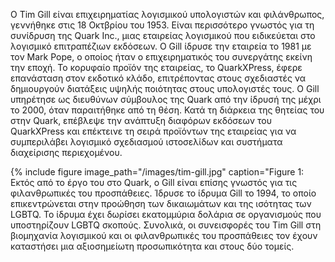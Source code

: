 Ο Tim Gill είναι επιχειρηματίας λογισμικού υπολογιστών και φιλάνθρωπος, γεννήθηκε στις 18 Οκτβρίου του 1953. Είναι περισσότερο γνωστός για τη συνίδρυση της Quark Inc., μιας εταιρείας λογισμικού που ειδικεύεται στο λογισμικό επιτραπέζιων εκδόσεων. Ο Gill ίδρυσε την εταιρεία το 1981 με τον Mark Pope, ο οποίος ήταν ο επιχειρηματικός του συνεργάτης εκείνη την εποχή. Το κορυφαίο προϊόν της εταιρείας, το QuarkXPress, έφερε επανάσταση στον εκδοτικό κλάδο, επιτρέποντας στους σχεδιαστές να δημιουργούν διατάξεις υψηλής ποιότητας στους υπολογιστές τους. Ο Gill υπηρέτησε ως διευθύνων σύμβουλος της Quark από την ίδρυσή της μέχρι το 2000, όταν παραιτήθηκε από τη θέση. Κατά τη διάρκεια της θητείας του στην Quark, επέβλεψε την ανάπτυξη διαφόρων εκδόσεων του QuarkXPress και επέκτεινε τη σειρά προϊόντων της εταιρείας για να συμπεριλάβει λογισμικό σχεδιασμού ιστοσελίδων και συστήματα διαχείρισης περιεχομένου.


{% include figure image_path="/images/tim-gill.jpg" caption="Figure 1: Εκτός από το έργο του στο Quark, ο Gill είναι επίσης γνωστός για τις φιλανθρωπικές του προσπάθειες. Ίδρυσε το ίδρυμα Gill το 1994, το οποίο επικεντρώνεται στην προώθηση των δικαιωμάτων και της ισότητας των LGBTQ. Το ίδρυμα έχει δωρίσει εκατομμύρια δολάρια σε οργανισμούς που υποστηρίζουν LGBTQ σκοπούς. Συνολικά, οι συνεισφορές του Tim Gill στη βιομηχανία λογισμικού και οι φιλανθρωπικές του προσπάθειες τον έχουν καταστήσει μια αξιοσημείωτη προσωπικότητα και στους δύο τομείς.
